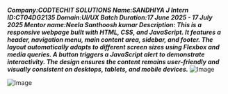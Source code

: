***Company:CODTECHIT SOLUTIONS
Name:SANDHIYA J Intern
ID:CT04DG2135
Domain:UI/UX Batch
Duration:17 June 2025 - 17 July 2025
Mentor name:Neela Santhoosh kumar
Description:
This is a responsive webpage built with HTML, CSS, and JavaScript. It features a header, navigation menu, main content area, sidebar, and footer. The layout automatically adapts to different screen sizes using Flexbox and media queries. A button triggers a JavaScript alert to demonstrate interactivity. The design ensures the content remains user-friendly and visually consistent on desktops, tablets, and mobile devices.***
![Image](https://github.com/user-attachments/assets/c52750b0-9aee-47b9-935f-12ec7f6b03a2)

![Image](https://github.com/user-attachments/assets/b134df25-b9a4-45a1-8191-04a9876a210b)
